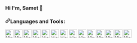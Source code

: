 ### Hi I'm, Samet 👋
 

<h3 dir="auto"><a id="user-content-languages-and-tools" class="anchor" aria-hidden="true" href="#languages-and-tools"><svg class="octicon octicon-link" viewBox="0 0 16 16" version="1.1" width="16" height="16" aria-hidden="true"><path d="m7.775 3.275 1.25-1.25a3.5 3.5 0 1 1 4.95 4.95l-2.5 2.5a3.5 3.5 0 0 1-4.95 0 .751.751 0 0 1 .018-1.042.751.751 0 0 1 1.042-.018 1.998 1.998 0 0 0 2.83 0l2.5-2.5a2.002 2.002 0 0 0-2.83-2.83l-1.25 1.25a.751.751 0 0 1-1.042-.018.751.751 0 0 1-.018-1.042Zm-4.69 9.64a1.998 1.998 0 0 0 2.83 0l1.25-1.25a.751.751 0 0 1 1.042.018.751.751 0 0 1 .018 1.042l-1.25 1.25a3.5 3.5 0 1 1-4.95-4.95l2.5-2.5a3.5 3.5 0 0 1 4.95 0 .751.751 0 0 1-.018 1.042.751.751 0 0 1-1.042.018 1.998 1.998 0 0 0-2.83 0l-2.5 2.5a1.998 1.998 0 0 0 0 2.83Z"></path></svg></a>Languages and Tools:</h3>

<p dir="auto">
 
<a href="#" rel="nofollow"><img align="left" alt="Visual Studio Code" width="26px" src="https://abdulsametdogan.com/content/githupIcon/VisualStudio-Dark.svg" data-canonical-src="https://abdulsametdogan.com/content/githupIcon/VisualStudio-Dark.svg" style="max-width: 100%;"></a>

<a href="#" rel="nofollow"><img align="left" alt="Visual Studio Code" width="26px" src="https://abdulsametdogan.com/content/githupIcon/VSCode-Dark.svg" data-canonical-src="https://abdulsametdogan.com/content/githupIcon/VSCode-Dark.svg" style="max-width: 100%;"></a>
 
<a href="#" rel="nofollow"><img align="left" alt="Visual Studio Code" width="26px" src="https://abdulsametdogan.com/content/githupIcon/CS.svg" data-canonical-src="https://abdulsametdogan.com/content/githupIcon/CS.svg" style="max-width: 100%;"></a>
 
<a href="#" rel="nofollow"><img align="left" alt="Visual Studio Code" width="26px" src="https://abdulsametdogan.com/content/githupIcon/DotNet.svg" data-canonical-src="https://abdulsametdogan.com/content/githupIcon/DotNet.svg" style="max-width: 100%;"></a>
 
<a href="#" rel="nofollow"><img align="left" alt="Visual Studio Code" width="26px" src="https://abdulsametdogan.com/content/githupIcon/Bootstrap.svg" data-canonical-src="https://abdulsametdogan.com/content/githupIcon/Bootstrap.svg" style="max-width: 100%;"></a>
 
<a href="#" rel="nofollow"><img align="left" alt="Visual Studio Code" width="26px" src="https://abdulsametdogan.com/content/githupIcon/CSS.svg" data-canonical-src="https://abdulsametdogan.com/content/githupIcon/CSS.svg" style="max-width: 100%;"></a>
 
<a href="#" rel="nofollow"><img align="left" alt="Visual Studio Code" width="26px" src="https://abdulsametdogan.com/content/githupIcon/HTML.svg" data-canonical-src="https://abdulsametdogan.com/content/githupIcon/HTML.svg" style="max-width: 100%;"></a>
 
<a href="#" rel="nofollow"><img align="left" alt="Visual Studio Code" width="26px" src="https://abdulsametdogan.com/content/githupIcon/Postman.svg" data-canonical-src="https://abdulsametdogan.com/content/githupIcon/Postman.svg" style="max-width: 100%;"></a>
 
<a href="#" rel="nofollow"><img align="left" alt="Visual Studio Code" width="26px" src="https://abdulsametdogan.com/content/githupIcon/CodePen-Dark.svg" data-canonical-src="https://abdulsametdogan.com/content/githupIcon/CodePen-Dark.svg" style="max-width: 100%;"></a>
 
<a href="#" rel="nofollow"><img align="left" alt="Visual Studio Code" width="26px" src="https://abdulsametdogan.com/content/githupIcon/StackOverflow-Dark.svg" data-canonical-src="https://abdulsametdogan.com/content/githupIcon/StackOverflow-Dark.svg" style="max-width: 100%;"></a>

</p>

<p dir="auto">

<a href="#" rel="nofollow"><img align="left" alt="Visual Studio Code" width="26px" src="https://abdulsametdogan.com/content/githupIcon/Azure-Dark.svg" data-canonical-src="https://abdulsametdogan.com/content/githupIcon/Azure-Dark.svg" style="max-width: 100%;"></a>

<a href="#" rel="nofollow"><img align="left" alt="Visual Studio Code" width="26px" src="https://abdulsametdogan.com/content/githupIcon/Git.svg" data-canonical-src="https://abdulsametdogan.com/content/githupIcon/Git.svg" style="max-width: 100%;"></a>
 
<a href="#" rel="nofollow"><img align="left" alt="Visual Studio Code" width="26px" src="https://abdulsametdogan.com/content/githupIcon/Github-Dark.svg" data-canonical-src="https://abdulsametdogan.com/content/githupIcon/Github-Dark.svg" style="max-width: 100%;"></a>

<a href="#" rel="nofollow"><img align="left" alt="Visual Studio Code" width="26px" src="https://abdulsametdogan.com/content/githupIcon/JavaScript.svg" data-canonical-src="https://abdulsametdogan.com/content/githupIcon/JavaScript.svg" style="max-width: 100%;"></a>

</p>
